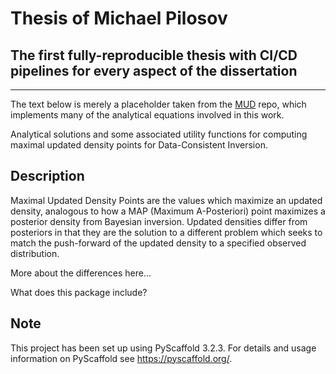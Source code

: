 # Thesis of Michael Pilosov

## The first fully-reproducible thesis with CI/CD pipelines for every aspect of the dissertation

---

The text below is merely a placeholder taken from the [MUD](https://github.com/mathematicalmichael/mud.git) repo, which implements many of the analytical equations involved in this work.

Analytical solutions and some associated utility functions for computing maximal updated density points for Data-Consistent Inversion.

## Description

Maximal Updated Density Points are the values which maximize an updated density, analogous to how a MAP (Maximum A-Posteriori) point maximizes a posterior density from Bayesian inversion.
Updated densities differ from posteriors in that they are the solution to a different problem which seeks to match the push-forward of the updated density to a specified observed distribution.

More about the differences here...

What does this package include?


## Note

This project has been set up using PyScaffold 3.2.3. For details and usage
information on PyScaffold see https://pyscaffold.org/.
